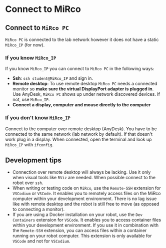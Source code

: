 # Connect to MiRco

## Connect to `MiRco PC`
`MiRco PC` is connected to the lab network however it does not have a static `MiRco_IP` (for now).

### If you know `MiRco_IP`
If you know `MiRco_IP` you can connect to `MiRco PC` in the following ways:

- **Ssh**: `ssh student@MiRco_IP` and sign in.
- **Remote desktop**: To use remote desktop `MiRco PC` needs a connected monitor so **make sure the virtual DisplayPort adapter is plugged in**.  
Use AnyDesk, `MiRco PC` shows up under network discovered devices. If not, use `MiRco_IP`.
- **Connect a display, computer and mouse directly to the computer** 

### If you don't know `MiRco_IP`
Connect to the computer over remote desktop (AnyDesk). You have to be connected to the same network (lab network by default). If that doesn't work plug in a display. When connected, open the terminal and look up `MiRco_IP` with `ifconfig`.

## Development tips
- Connection over remote desktop will always be lacking. Use it only when visual tools like `RViz` are needed. When possible connect to the robot over `ssh`. 
- When writing or testing code on `MiRco`, use the `Remote-SSH` extension for `VSCodium` or `VSCode`. It enables you to remotely access files on the MiRco computer within your development environment. There is no lag issue like with remote desktop and the robot is still free to move (as opposed to connecting a monitor).
- If you are using a Docker installation on your robot, use the `Dev Containers` extension for `VSCode`. It enables you to access container files within your development environment. If you use it in combination with the `Remote-SSH` extension, you can access files within a container running on your robot computer. This extension is only available for `VSCode` and not for `VSCodium`. 